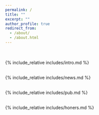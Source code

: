 ```yaml
---
permalink: /
title: ""
excerpt: ""
author_profile: true
redirect_from: 
  - /about/
  - /about.html
---
```


<span class='anchor' id='about-me'></span>
<br><br>
{% include_relative includes/intro.md %}  
<br>

{% include_relative includes/news.md %}  
<br>

{% include_relative includes/pub.md %}  
<br>

{% include_relative includes/honers.md %}  
<br>

